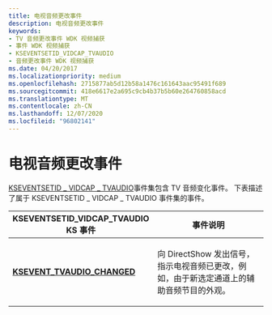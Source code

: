 ```yaml
---
title: 电视音频更改事件
description: 电视音频更改事件
keywords:
- TV 音频更改事件 WDK 视频捕获
- 事件 WDK 视频捕获
- KSEVENTSETID_VIDCAP_TVAUDIO
- 音频更改事件 WDK 视频捕获
ms.date: 04/20/2017
ms.localizationpriority: medium
ms.openlocfilehash: 2715877ab5d12b58a1476c161643aac95491f689
ms.sourcegitcommit: 418e6617e2a695c9cb4b37b5b60e264760858acd
ms.translationtype: MT
ms.contentlocale: zh-CN
ms.lasthandoff: 12/07/2020
ms.locfileid: "96802141"
---
```

# <a name="tv-audio-change-event"></a>电视音频更改事件


[KSEVENTSETID \_ VIDCAP \_ TVAUDIO](./kseventsetid-vidcap-tvaudio.md)事件集包含 TV 音频变化事件。 下表描述了属于 KSEVENTSETID \_ VIDCAP \_ TVAUDIO 事件集的事件。

<table>
<colgroup>
<col width="50%" />
<col width="50%" />
</colgroup>
<thead>
<tr class="header">
<th>KSEVENTSETID_VIDCAP_TVAUDIO KS 事件</th>
<th>事件说明</th>
</tr>
</thead>
<tbody>
<tr class="odd">
<td><p><a href="/windows-hardware/drivers/stream/ksevent-tvaudio-changed" data-raw-source="[&lt;strong&gt;KSEVENT_TVAUDIO_CHANGED&lt;/strong&gt;](./ksevent-tvaudio-changed.md)"><strong>KSEVENT_TVAUDIO_CHANGED</strong></a></p></td>
<td><p>向 DirectShow 发出信号，指示电视音频已更改，例如，由于新选定通道上的辅助音频节目的外观。</p></td>
</tr>
</tbody>
</table>

 

